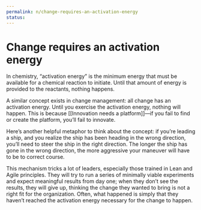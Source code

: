 ```yaml
---
permalink: n/change-requires-an-activation-energy
status: 
---
```

# Change requires an activation energy

In chemistry, “activation energy” is the minimum energy that must be available for a chemical reaction to initiate. Until that amount of energy is provided to the reactants, nothing happens.

A similar concept exists in change management: all change has an activation energy. Until you exercise the activation energy, nothing will happen. This is because [[Innovation needs a platform]]—if you fail to find or create the platform, you’ll fail to innovate.

Here’s another helpful metaphor to think about the concept: if you’re leading a ship, and you realize the ship has been heading in the wrong direction, you’ll need to steer the ship in the right direction. The longer the ship has gone in the wrong direction, the more aggressive your maneuver will have to be to correct course.

This mechanism tricks a lot of leaders, especially those trained in Lean and Agile principles. They will try to run a series of minimally viable experiments and expect meaningful results from day one; when they don’t see the results, they will give up, thinking the change they wanted to bring is not a right fit for the organization. Often, what happened is simply that they haven’t reached the activation energy necessary for the change to happen.

